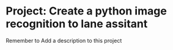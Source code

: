 # Project: Create a python image recognition to lane assitant

Remember to Add a description to this project